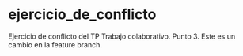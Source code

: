 # ejercicio_de_conflicto
Ejercicio de conflicto del TP Trabajo colaborativo. Punto 3.
Este es un cambio en la feature branch.
